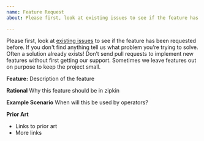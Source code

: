 ```yaml
---
name: Feature Request
about: Please first, look at existing issues to see if the feature has been requested before.

---
```

Please first, look at [existing issues](https://github.com/apache/incubator-zipkin-dependencies/issues) to see if the feature has been requested before. If you don't find anything tell us what problem you’re trying to solve. Often a solution already exists! Don’t send pull requests to implement new features without first getting our support. Sometimes we leave features out on purpose to keep the project small.

**Feature:**
Description of the feature

**Rational**
Why this feature should be in zipkin

**Example Scenario**
When will this be used by operators?

**Prior Art**
 * Links to prior art
 * More links
